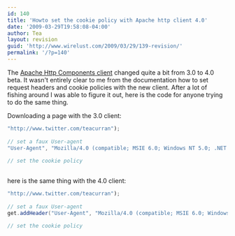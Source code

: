 ```yaml
---
id: 140
title: 'Howto set the cookie policy with Apache http client 4.0'
date: '2009-03-29T19:58:08-04:00'
author: Tea
layout: revision
guid: 'http://www.wirelust.com/2009/03/29/139-revision/'
permalink: '/?p=140'
---
```


The [Apache Http Components client](http://hc.apache.org) changed quite a bit from 3.0 to 4.0 beta. It wasn't entirely clear to me from the documentation how to set request headers and cookie policies with the new client. After a lot of fishing around I was able to figure it out, here is the code for anyone trying to do the same thing.

Downloading a page with the 3.0 client:

```java
"http://www.twitter.com/teacurran");
 
// set a faux User-agent
"User-Agent", "Mozilla/4.0 (compatible; MSIE 6.0; Windows NT 5.0; .NET CLR 1.1.4322)");
 
// set the cookie policy
 
```

here is the same thing with the 4.0 client:

```java
"http://www.twitter.com/teacurran");
 
// set a faux User-agent
get.addHeader("User-Agent", "Mozilla/4.0 (compatible; MSIE 6.0; Windows NT 5.0; .NET CLR 1.1.4322)");
 
// set the cookie policy
 
```